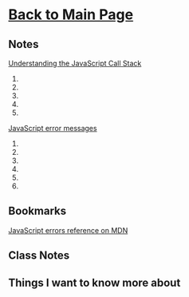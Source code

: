 # [Back to Main Page](https://reecerenninger.github.io/reading-notes/)

## Notes

[Understanding the JavaScript Call Stack](https://medium.freecodecamp.org/understanding-the-javascript-call-stack-861e41ae61d4)

1.
2.
3.
4.
5.

[JavaScript error messages](https://codeburst.io/javascript-error-messages-debugging-d23f84f0ae7c)

1.
2.
3.
4.
5.
6.

## Bookmarks

[JavaScript errors reference on MDN](https://developer.mozilla.org/en-US/docs/Web/JavaScript/Reference/Errors)

## Class Notes

## Things I want to know more about
